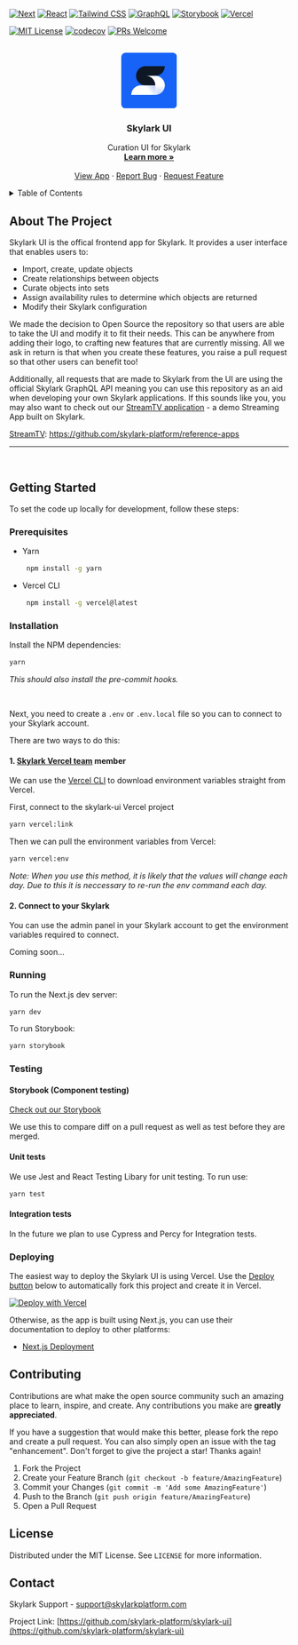 <!-- ![Skylark Banner](./docs/assets/skylark-banner.png) -->

[![Next][next.js]][next-url]
[![React][react.js]][react-url]
[![Tailwind CSS][tailwind-css]][tailwind-url]
[![GraphQL][graphql]][graphql-url]
[![Storybook][storybook]][storybook-url]
[![Vercel][vercel]][vercel-url]

[![MIT License][license-shield]][license-url]
[![codecov][codecov-badge]][codecov-url]
[![PRs Welcome][prs-welcome]][prs-welcome-url]

<!-- PROJECT LOGO -->
<br />
<div align="center">
  <a href="https://www.skylarkplatform.com/">
    <img src="./docs/assets/icon-skylark-blue.png" alt="Logo" width="100" height="100">
  </a>

  <h3 align="center">Skylark UI</h3>

  <p align="center">
    Curation UI for Skylark
    <br />
    <a href="https://www.skylarkplatform.com/"><strong>Learn more »</strong></a>
    <br />
    <br />
    <a href="https://app.skylarkplatform.io">View App</a>
    ·
    <a href="https://github.com/skylark-platform/skylark-ui/issues">Report Bug</a>
    ·
    <a href="https://github.com/skylark-platform/skylark-ui/issues">Request Feature</a>
  </p>
</div>

<!-- TABLE OF CONTENTS -->
<details>
  <summary>Table of Contents</summary>
  <ol>
    <li>
      <a href="#about-the-project">About The Project</a>
    </li>
    <li>
      <a href="#getting-started">Getting Started</a>
      <ul>
        <li><a href="#prerequisites">Prerequisites</a></li>
        <li><a href="#installation">Installation</a></li>
        <li><a href="#running">Running</a></li>
        <li><a href="#testing">Testing</a></li>
        <li><a href="#deploying">Deploying</a></li>
      </ul>
    </li>
    <li><a href="#contributing">Contributing</a></li>
    <li><a href="#license">License</a></li>
    <li><a href="#contact">Contact</a></li>
  </ol>
</details>

## About The Project

<!-- [![Product Name Screen Shot][product-screenshot]](https://example.com) -->

Skylark UI is the offical frontend app for Skylark. It provides a user interface that enables users to:

- Import, create, update objects
- Create relationships between objects
- Curate objects into sets
- Assign availability rules to determine which objects are returned
- Modify their Skylark configuration

We made the decision to Open Source the repository so that users are able to take the UI and modify it to fit their needs. This can be anywhere from adding their logo, to crafting new features that are currently missing. All we ask in return is that when you create these features, you raise a pull request so that other users can benefit too!

Additionally, all requests that are made to Skylark from the UI are using the official Skylark GraphQL API meaning you can use this repository as an aid when developing your own Skylark applications. If this sounds like you, you may also want to check out our [StreamTV application][saas-streamtv] - a demo Streaming App built on Skylark.

[StreamTV][saas-streamtv]: https://github.com/skylark-platform/reference-apps

---

<br />

## Getting Started

To set the code up locally for development, follow these steps:

### Prerequisites

- Yarn
  ```sh
   npm install -g yarn
  ```
- Vercel CLI
  ```sh
   npm install -g vercel@latest
  ```

### Installation

Install the NPM dependencies:

```bash
yarn
```

_This should also install the pre-commit hooks._

<br>

Next, you need to create a `.env` or `.env.local` file so you can to connect to your Skylark account.

There are two ways to do this:

#### 1. [Skylark Vercel team][skylark-vercel-url] member

We can use the [Vercel CLI][vercel-cli-url] to download environment variables straight from Vercel.

First, connect to the skylark-ui Vercel project

```bash
yarn vercel:link
```

Then we can pull the environment variables from Vercel:

```bash
yarn vercel:env
```

_Note: When you use this method, it is likely that the values will change each day. Due to this it is neccessary to re-run the env command each day._

#### 2. Connect to your Skylark

You can use the admin panel in your Skylark account to get the environment variables required to connect.

Coming soon...

### Running

To run the Next.js dev server:

```bash
yarn dev
```

To run Storybook:

```bash
yarn storybook
```

### Testing

#### Storybook (Component testing)

[Check out our Storybook][storybook-url]

We use this to compare diff on a pull request as well as test before they are merged.

#### Unit tests

We use Jest and React Testing Libary for unit testing. To run use:

```bash
yarn test
```

#### Integration tests

In the future we plan to use Cypress and Percy for Integration tests.

### Deploying

The easiest way to deploy the Skylark UI is using Vercel. Use the [Deploy button][vercel-deploy-button] below to automatically fork this project and create it in Vercel.

[![Deploy with Vercel](https://vercel.com/button)](https://vercel.com/new/clone?repository-url=https%3A%2F%2Fgithub.com%2Fskylark-platform%2Fskylark-ui&env=NEXT_PUBLIC_SAAS_API_ENDPOINT,NEXT_PUBLIC_SAAS_API_KEY&project-name=skylark-ui&repository-name=skylark-ui)

Otherwise, as the app is built using Next.js, you can use their documentation to deploy to other platforms:

- [Next.js Deployment][nextjs-deploy-url]

## Contributing

Contributions are what make the open source community such an amazing place to learn, inspire, and create. Any contributions you make are **greatly appreciated**.

If you have a suggestion that would make this better, please fork the repo and create a pull request. You can also simply open an issue with the tag "enhancement".
Don't forget to give the project a star! Thanks again!

1. Fork the Project
2. Create your Feature Branch (`git checkout -b feature/AmazingFeature`)
3. Commit your Changes (`git commit -m 'Add some AmazingFeature'`)
4. Push to the Branch (`git push origin feature/AmazingFeature`)
5. Open a Pull Request

## License

Distributed under the MIT License. See `LICENSE` for more information.

## Contact

Skylark Support - support@skylarkplatform.com

Project Link: [https://github.com/skylark-platform/skylark-ui](https://github.com/skylark-platform/skylark-ui)

<!-- MARKDOWN LINKS & IMAGES -->
<!-- https://www.markdownguide.org/basic-syntax/#reference-style-links -->

[license-shield]: https://img.shields.io/github/license/othneildrew/Best-README-Template.svg?style=for-the-badge
[license-url]: https://github.com/othneildrew/Best-README-Template/blob/master/LICENSE.txt
[prs-welcome]: https://img.shields.io/badge/PRs-welcome-brightgreen.svg?style=for-the-badge
[prs-welcome-url]: http://makeapullrequest.com
[product-screenshot]: images/screenshot.png
[next.js]: https://img.shields.io/badge/next.js-000000?style=for-the-badge&logo=nextdotjs&logoColor=white
[next-url]: https://nextjs.org/
[react.js]: https://img.shields.io/badge/React-20232A?style=for-the-badge&logo=react&logoColor=61DAFB
[react-url]: https://reactjs.org/
[tailwind-css]: https://img.shields.io/badge/tailwindcss-%2338B2AC.svg?style=for-the-badge&logo=tailwind-css&logoColor=white
[tailwind-url]: https://tailwindcss.com/
[storybook]: https://img.shields.io/badge/-Storybook-FF4785?style=for-the-badge&logo=storybook&logoColor=white
[storybook-url]: https://storybook.app.skylarkplatform.io
[vercel]: https://img.shields.io/badge/vercel-%23000000.svg?style=for-the-badge&logo=vercel&logoColor=white
[vercel-url]: https://vercel.com/
[graphql]: https://img.shields.io/badge/-GraphQL-E10098?style=for-the-badge&logo=graphql&logoColor=white
[graphql-url]: https://graphql.org/
[codecov-badge]: https://img.shields.io/codecov/c/github/skylark-platform/skylark-ui?style=for-the-badge&token=G142TWXSJL
[codecov-url]: https://codecov.io/gh/skylark-platform/skylark-ui
[skylark-vercel-url]: https://vercel.com/skylark-platform
[vercel-cli-url]: https://vercel.com/docs/cli
[nextjs-deploy-url]: https://nextjs.org/docs/deployment
[vercel-deploy-button]: https://vercel.com/docs/deploy-button
[saas-streamtv]: https://saas.apps.skylark-dev.skylarkplatform.io/
